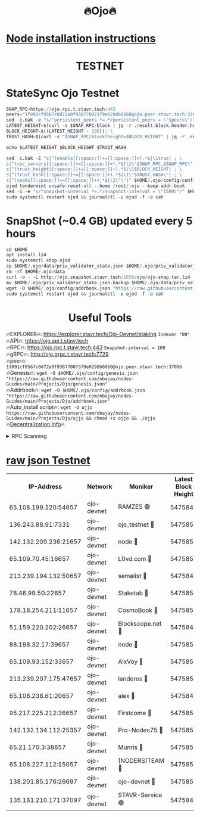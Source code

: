 <h1 align="center"> 🔥Ojo🔥</h1>

[Node installation instructions](https://github.com/obajay/nodes-Guides/tree/main/Projects/Ojo)
=

<h1 align="center"> TESTNET</h1>

# StateSync Ojo Testnet
```python
SNAP_RPC=https://ojo.rpc.t.stavr.tech:443
peers="1f091cf9567c0d72a0f93877007379e0298b8860@ojo.peer.stavr.tech:37096"
sed -i.bak -e "s/^persistent_peers *=.*/persistent_peers = \"$peers\"/" $HOME/.ojo/config/config.toml
LATEST_HEIGHT=$(curl -s $SNAP_RPC/block | jq -r .result.block.header.height); \
BLOCK_HEIGHT=$((LATEST_HEIGHT - 100)); \
TRUST_HASH=$(curl -s "$SNAP_RPC/block?height=$BLOCK_HEIGHT" | jq -r .result.block_id.hash)

echo $LATEST_HEIGHT $BLOCK_HEIGHT $TRUST_HASH

sed -i.bak -E "s|^(enable[[:space:]]+=[[:space:]]+).*$|\1true| ; \
s|^(rpc_servers[[:space:]]+=[[:space:]]+).*$|\1\"$SNAP_RPC,$SNAP_RPC\"| ; \
s|^(trust_height[[:space:]]+=[[:space:]]+).*$|\1$BLOCK_HEIGHT| ; \
s|^(trust_hash[[:space:]]+=[[:space:]]+).*$|\1\"$TRUST_HASH\"| ; \
s|^(seeds[[:space:]]+=[[:space:]]+).*$|\1\"\"|" $HOME/.ojo/config/config.toml
ojod tendermint unsafe-reset-all --home /root/.ojo --keep-addr-book
sed -i -e "s/^snapshot-interval *=.*/snapshot-interval = \"1500\"/" $HOME/.ojo/config/app.toml
sudo systemctl restart ojod && journalctl -u ojod -f -o cat
```
# SnapShot (~0.4 GB) updated every 5 hours
```python
cd $HOME
apt install lz4
sudo systemctl stop ojod
cp $HOME/.ojo/data/priv_validator_state.json $HOME/.ojo/priv_validator_state.json.backup
rm -rf $HOME/.ojo/data
curl -o - -L http://ojo.snapshot.stavr.tech:1026/ojo/ojo-snap.tar.lz4 | lz4 -c -d - | tar -x -C $HOME/.ojo --strip-components 2
mv $HOME/.ojo/priv_validator_state.json.backup $HOME/.ojo/data/priv_validator_state.json
wget -O $HOME/.ojo/config/addrbook.json "https://raw.githubusercontent.com/obajay/nodes-Guides/main/Projects/Ojo/addrbook.json"
sudo systemctl restart ojod && journalctl -u ojod -f -o cat
```
 <h1 align="center"> Useful Tools</h1>

🔥EXPLORER🔥:        https://explorer.stavr.tech/Ojo-Devnet/staking        `Indexer "ON"` \
🔥API🔥:                     https://ojo.api.t.stavr.tech \
🔥RPC🔥:                    https://ojo.rpc.t.stavr.tech:443              `Snapshot-interval = 100` \
🔥gRPC🔥:                  http://ojo.grpc.t.stavr.tech:7729 \
🔥peer🔥:                   `1f091cf9567c0d72a0f93877007379e0298b8860@ojo.peer.stavr.tech:37096` \
🔥Genesis🔥:    ```wget -O $HOME/.ojo/config/genesis.json "https://raw.githubusercontent.com/obajay/nodes-Guides/main/Projects/Ojo/genesis.json"``` \
🔥Addrbook🔥:    ```wget -O $HOME/.ojo/config/addrbook.json "https://raw.githubusercontent.com/obajay/nodes-Guides/main/Projects/Ojo/addrbook.json"``` \
🔥Auto_install script🔥: ```wget -O ojjo https://raw.githubusercontent.com/obajay/nodes-Guides/main/Projects/Ojo/ojjo && chmod +x ojjo && ./ojjo``` \
🔥[Decentralization Info](https://github.com/obajay/StateSync-snapshots/tree/main/Projects/Ojo/Decentralization)🔥



<details>
<summary>RPC Scanning</summary>

<h2 align="center"> We scan nodes in real time every 4 hours. And we provide the final result of RPC endpoints.
We cannot influence the operation of these nodes in any way. </h2>


```python
If Voting Power is higher than 0 --> then the Node is a validator of the network and may be subject to attack and be a potential threat to the chain.
```
```python
We marked such validators with a red symbol
```

</details>

[raw json Testnet](https://rpc-check.ojot.stavr.tech/ojot/rpc-ojot-result.json)
=


<table><tr><th>IP-Address</th><th>Network</th><th>Moniker</th><th>Latest Block Height</th><th>Earliest Block Height</th><th>Catching Up</th><th>Tx Index</th><th>Voting Power</th><th>Scan Time</th></tr><tr><td>65.108.199.120:54657</td><td>ojo-devnet</td><td>RAMZES 🟢</td><td>5475849</td><td>306156</td><td>False</td><td>on</td><td>0</td><td>2024-02-17T06:51:14.099021766UTC</td></tr><tr><td>136.243.88.91:7331</td><td>ojo-devnet</td><td>ojo_testnet 🔴</td><td>5475851</td><td>308845</td><td>False</td><td>on</td><td>1000</td><td>2024-02-17T06:51:22.447559453UTC</td></tr><tr><td>142.132.209.236:21657</td><td>ojo-devnet</td><td>node 🔴</td><td>5475853</td><td>350001</td><td>False</td><td>on</td><td>1999</td><td>2024-02-17T06:51:35.613359627UTC</td></tr><tr><td>65.109.70.45:16657</td><td>ojo-devnet</td><td>L0vd.com 🔴</td><td>5475855</td><td>695918</td><td>False</td><td>off</td><td>998</td><td>2024-02-17T06:51:43.674891816UTC</td></tr><tr><td>213.239.194.132:50657</td><td>ojo-devnet</td><td>semalist 🔴</td><td>5475849</td><td>3223522</td><td>False</td><td>on</td><td>21037</td><td>2024-02-17T06:51:14.348831744UTC</td></tr><tr><td>78.46.99.50:22657</td><td>ojo-devnet</td><td>Staketab 🔴</td><td>5475855</td><td>4254801</td><td>False</td><td>on</td><td>1276</td><td>2024-02-17T06:51:43.925706759UTC</td></tr><tr><td>178.18.254.211:11657</td><td>ojo-devnet</td><td>CosmoBook 🔴</td><td>5475854</td><td>4392001</td><td>False</td><td>off</td><td>1047</td><td>2024-02-17T06:51:37.997300422UTC</td></tr><tr><td>51.159.220.202:26657</td><td>ojo-devnet</td><td>Blockscope.net 🔴</td><td>5475849</td><td>4425001</td><td>False</td><td>on</td><td>1904</td><td>2024-02-17T06:51:13.435371505UTC</td></tr><tr><td>88.198.32.17:39657</td><td>ojo-devnet</td><td>node 🔴</td><td>5475854</td><td>4710001</td><td>False</td><td>on</td><td>96903</td><td>2024-02-17T06:51:38.247843214UTC</td></tr><tr><td>65.109.93.152:33657</td><td>ojo-devnet</td><td>AlxVoy 🔴</td><td>5475853</td><td>4943001</td><td>False</td><td>on</td><td>4491415</td><td>2024-02-17T06:51:35.364284596UTC</td></tr><tr><td>213.239.207.175:47657</td><td>ojo-devnet</td><td>landeros 🔴</td><td>5475852</td><td>4967924</td><td>False</td><td>off</td><td>11083</td><td>2024-02-17T06:51:30.908383275UTC</td></tr><tr><td>65.108.238.61:20657</td><td>ojo-devnet</td><td>alex 🔴</td><td>5475849</td><td>5131001</td><td>False</td><td>on</td><td>11359</td><td>2024-02-17T06:51:13.762860567UTC</td></tr><tr><td>95.217.225.212:36657</td><td>ojo-devnet</td><td>Firstcome 🔴</td><td>5475850</td><td>5251946</td><td>False</td><td>on</td><td>13566</td><td>2024-02-17T06:51:20.136743809UTC</td></tr><tr><td>142.132.134.112:25357</td><td>ojo-devnet</td><td>Pro-Nodes75 🔴</td><td>5475850</td><td>5375850</td><td>False</td><td>on</td><td>24651</td><td>2024-02-17T06:51:17.417626597UTC</td></tr><tr><td>65.21.170.3:38657</td><td>ojo-devnet</td><td>Munris 🔴</td><td>5475850</td><td>5375850</td><td>False</td><td>off</td><td>20123</td><td>2024-02-17T06:51:19.786202950UTC</td></tr><tr><td>65.108.227.112:15057</td><td>ojo-devnet</td><td>[NODERS]TEAM 🔴</td><td>5475855</td><td>5375854</td><td>False</td><td>off</td><td>9999</td><td>2024-02-17T06:51:42.988518770UTC</td></tr><tr><td>138.201.85.176:26697</td><td>ojo-devnet</td><td>ojo-devnet 🔴</td><td>5475855</td><td>5375855</td><td>False</td><td>on</td><td>1000024000</td><td>2024-02-17T06:51:43.321052391UTC</td></tr><tr><td>135.181.210.171:37097</td><td>ojo-devnet</td><td>STAVR-Service 🟢</td><td>5475849</td><td>5473201</td><td>False</td><td>on</td><td>0</td><td>2024-02-17T06:51:15.058760889UTC</td></tr></table>
